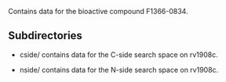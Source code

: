 Contains data for the bioactive compound F1366-0834.

## Subdirectories

- cside/ contains data for the C-side search space on rv1908c.

- nside/ contains data for the N-side search space on rv1908c.

